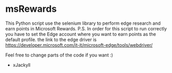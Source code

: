 # msRewards
This Python script use the selenium library to perform edge research and earn points in Microsoft Rewards.
P.S. In order for this script to run correctly you have to set the Edge account where you want to earn points as the default profile.
the link to the edge driver is https://developer.microsoft.com/it-it/microsoft-edge/tools/webdriver/


Feel free to change parts of the code if you want :)


- xJackyll
